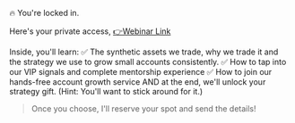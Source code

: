 🔥 You\'re locked in\.

Here\'s your private access, [👉Webinar Link](%links%)

Inside, you\'ll learn:
✅ The synthetic assets we trade\, why we trade it and the strategy we use to grow small
accounts consistently\.
✅ How to tap into our VIP signals and complete mentorship experience
✅ How to join our hands\-free account growth service
AND at the end, we\'ll unlock your strategy gift\. \(Hint\: You\'ll want to stick around for it\.\)

>Once you choose\, I\'ll reserve your spot and send the details\!
